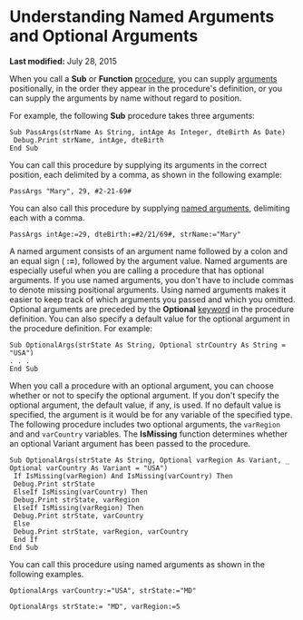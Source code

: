 
# Understanding Named Arguments and Optional Arguments

 **Last modified:** July 28, 2015

When you call a  **Sub** or **Function** [procedure](b8bdf64f-5920-1ae9-16d0-b26d09524a30.md), you can supply  [arguments](b8bdf64f-5920-1ae9-16d0-b26d09524a30.md) positionally, in the order they appear in the procedure's definition, or you can supply the arguments by name without regard to position.

For example, the following  **Sub** procedure takes three arguments:




```
Sub PassArgs(strName As String, intAge As Integer, dteBirth As Date) 
 Debug.Print strName, intAge, dteBirth 
End Sub 

```

You can call this procedure by supplying its arguments in the correct position, each delimited by a comma, as shown in the following example:



```
PassArgs "Mary", 29, #2-21-69# 

```

You can also call this procedure by supplying  [named arguments](b8bdf64f-5920-1ae9-16d0-b26d09524a30.md), delimiting each with a comma.



```
PassArgs intAge:=29, dteBirth:=#2/21/69#, strName:="Mary" 

```

A named argument consists of an argument name followed by a colon and an equal sign ( **:=**), followed by the argument value.
Named arguments are especially useful when you are calling a procedure that has optional arguments. If you use named arguments, you don't have to include commas to denote missing positional arguments. Using named arguments makes it easier to keep track of which arguments you passed and which you omitted.
Optional arguments are preceded by the  **Optional** [keyword](b8bdf64f-5920-1ae9-16d0-b26d09524a30.md) in the procedure definition. You can also specify a default value for the optional argument in the procedure definition. For example:



```
Sub OptionalArgs(strState As String, Optional strCountry As String = "USA") 
. . . 
End Sub 

```

When you call a procedure with an optional argument, you can choose whether or not to specify the optional argument. If you don't specify the optional argument, the default value, if any, is used. If no default value is specified, the argument is it would be for any variable of the specified type.
The following procedure includes two optional arguments, the  `varRegion` and and `varCountry` variables. The **IsMissing** function determines whether an optional Variant argument has been passed to the procedure.



```
Sub OptionalArgs(strState As String, Optional varRegion As Variant, _ 
Optional varCountry As Variant = "USA") 
 If IsMissing(varRegion) And IsMissing(varCountry) Then 
 Debug.Print strState 
 ElseIf IsMissing(varCountry) Then 
 Debug.Print strState, varRegion 
 ElseIf IsMissing(varRegion) Then 
 Debug.Print strState, varCountry 
 Else 
 Debug.Print strState, varRegion, varCountry 
 End If 
End Sub 

```

You can call this procedure using named arguments as shown in the following examples.



```
OptionalArgs varCountry:="USA", strState:="MD" 
 
OptionalArgs strState:= "MD", varRegion:=5 

```

